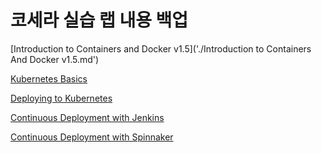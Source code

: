# 코세라 실습 랩 내용 백업

[Introduction to Containers and Docker v1.5]('./Introduction to Containers And Docker v1.5.md')

[Kubernetes Basics]()

[Deploying to Kubernetes]()

[Continuous Deployment with Jenkins]()

[Continuous Deployment with Spinnaker]()